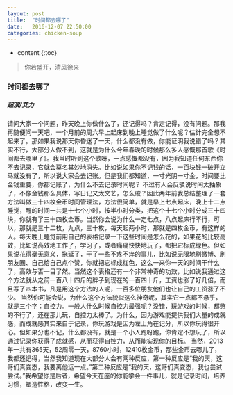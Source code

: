 ```yaml
---
layout: post
title:  "时间都去哪了"
date:   2016-12-07 22:50:00
categories: chicken-soup
---
```


* content
{:toc}

> 你若盛开，清风徐来

### 时间都去哪了
##### 超演/艾力

请问大家一个问题，昨天晚上你做什么了，还记得吗？肯定记得，没有问题。那我再随便问一天吧，一个月前的周六早上起床到晚上睡觉做了什么呢？估计完全想不起来了。那如果我说那天你昏迷了一天，什么都没有做，你能证明我说错了吗？其实不行，大部分人做不到，这就是为什么今年春晚的时候那么多人感慨那首歌《时间都去哪里了》。我当时听到这个歌呀，一点感慨都没有，因为我知道任何东西你不去记录，它就会莫名其妙地消失。比如说如果你不记钱的话，一百块钱一破开立马就没有了，所以说大家会去记账。但是我们都知道，一寸光阴一寸金，时间要比金钱重要，你都记账了，为什么不去记录时间呢？
不过有人会反驳说时间太抽象了，不像金钱那么具体，写日记又太文艺，怎么破？因此两年前我总结整理了一套方法叫做三十四枚金币时间管理法，方法很简单，就是早上七点起床，晚上十二点睡觉，醒的时间一共是十七个小时，按半小时分类，把这个十七个小时分成三十四块，你就有了三十四枚金币。当然你会说为什么一定七点，八点起床行不行，可以，那就是三十二枚，九点，三十枚，每天起两小时，那就是四枚金币，有这样的人。每天晚上睡觉前用自己的表格记录一下这些时间是怎么花的，如果花的比较高效，比如说高效地工作了，学习了，或者痛痛快快地玩了，都把它标成绿色。但如果说花得毫无意义，拖延了，干了一些不疼不痒的事儿，比如说无限地刷微博、刷朋友圈、自己给自己点个赞，你就把它标成红色，这么一来你一天的时间干什么了，高效与否一目了然。当然这个表格还有一个非常神奇的功效，比如说我通过这个方法就从之前一百八十四斤的胖子到现在的一百四十斤，工资也涨了好几倍，而且写了四本书，凡是用这个方法的人呢，一百多位朋友他们也让自己的工资涨了不少。
当然你可能会说，为什么这个方法貌似这么神奇呢，其实它一点都不悬乎，就是三个字：自控力。一般人什么时候自控力最强呢？没错，玩游戏的时候，都憋的不行了，还在那儿玩，自控力太棒了。为什么，因为游戏能提供我们大量的成就感，而成就感其实来自于记录，你玩游戏是因为左上角在记分，所以你玩得很开心。但如果分也不记，什么都没有，就是一个小人跑呀跑，你肯定不想玩了，所以通过记录你获得了成就感，从而获得自控力，从而能实现你的目标。
当然，2013年一共有365天，52周零一天，8760小时，12410枚金币，那些金币去哪儿了，我都还记得，当然我知道现在大部分人会有两种反应，第一种反应是“我的天，这哥们真变态，我要离他远一点。”第二种反应是“我的天，这哥们真变态，我也尝试尝试。”我希望你是后者，希望今天在座的你能学会一件事儿，就是记录时间，培养习惯，塑造性格，改变一生。
